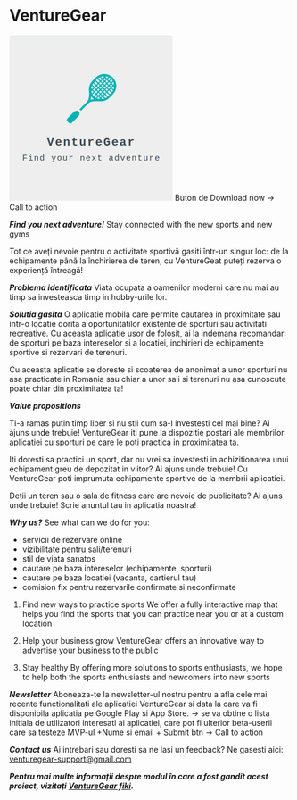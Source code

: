 # VentureGear
<img src="Screenshot from 2020-11-14 23-30-34.png">
Buton de Download now -> Call to action

***Find you next adventure!***
Stay connected with the new sports and new gyms

Tot ce aveți nevoie pentru o activitate sportivă gasiti într-un singur loc: de la echipamente până la închirierea de teren, cu VentureGeat puteți rezerva o experiență întreagă!

***Problema identificata***
Viata ocupata a oamenilor moderni care nu mai au timp sa investeasca timp in hobby-urile lor.

***Solutia gasita***
O aplicatie mobila care permite cautarea in proximitate sau intr-o locatie dorita a oportunitatilor existente de sporturi sau activitati recreative. Cu aceasta aplicatie usor de folosit, ai la indemana recomandari de sporturi pe baza intereselor si a locatiei, inchirieri de echipamente sportive si rezervari de terenuri. 

Cu aceasta aplicatie se doreste si scoaterea de anonimat a unor sporturi nu asa practicate in Romania sau chiar a unor sali si terenuri nu asa cunoscute poate chiar din proximitatea ta!

***Value propositions***

Ti-a ramas putin timp liber si nu stii cum sa-l investesti cel mai bine? Ai ajuns unde trebuie! VentureGear iti pune la dispozitie postari ale membrilor aplicatiei cu sporturi pe care le poti practica in proximitatea ta.

Iti doresti sa practici un sport, dar nu vrei sa investesti in achizitionarea unui echipament greu de depozitat in viitor? Ai ajuns unde trebuie! Cu VentureGear poti imprumuta echipamente sportive de la membrii aplicatiei.

Detii un teren sau o sala de fitness care are nevoie de publicitate? Ai ajuns unde trebuie! Scrie anuntul tau in aplicatia noastra!

***Why us?***
See what can we do for you: 
- servicii de rezervare online
- vizibilitate pentru sali/terenuri
- stil de viata sanatos
- cautare pe baza intereselor (echipamente, sporturi)
- cautare pe baza locatiei (vacanta, cartierul tau)
- comision fix pentru rezervarile confirmate si neconfirmate

1. Find new ways to practice sports
We offer a fully interactive map that helps you find the sports that you can practice near you or at a custom location

2. Help your business grow
VentureGear offers an innovative way to advertise your business to the public

3. Stay healthy
By offering more solutions to sports enthusiasts, we hope to help both the sports enthusiasts and newcomers into new sports

***Newsletter***
Aboneaza-te la newsletter-ul nostru pentru a afla cele mai recente functionalitati ale aplicatiei VentureGear si data la care va fi disponibila aplicatia pe Google Play si App Store. -> se va obtine o lista initiala de utilizatori interesati ai aplicatiei, care pot fi ulterior beta-userii care sa testeze MVP-ul
+Nume si email + Submit btn -> Call to action

***Contact us***
Ai intrebari sau doresti sa ne lasi un feedback?
Ne gasesti aici: [venturegear-support@gmail.com](mailto:caloianu.georgiana97@gmail.com)

***Pentru mai multe informații despre modul în care a fost gandit acest proiect, vizitați [VentureGear fiki](https://website128658.nicepage.io/VentureGear.html).***
